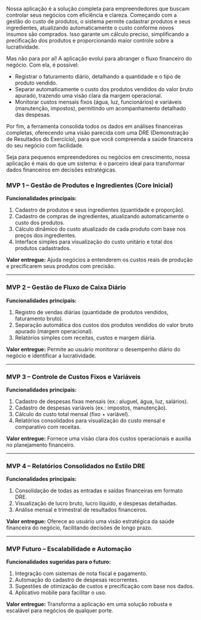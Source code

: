 Nossa aplicação é a solução completa para empreendedores que buscam controlar seus negócios com eficiência e clareza. Começando com a gestão do custo de produtos, o sistema permite cadastrar produtos e seus ingredientes, atualizando automaticamente o custo conforme novos insumos são comprados. Isso garante um cálculo preciso, simplificando a precificação dos produtos e proporcionando maior controle sobre a lucratividade.

Mas não para por aí! A aplicação evolui para abranger o fluxo financeiro do negócio. Com ela, é possível:

- Registrar o faturamento diário, detalhando a quantidade e o tipo de produto vendido.
- Separar automaticamente o custo dos produtos vendidos do valor bruto apurado, trazendo uma visão clara da margem operacional.
- Monitorar custos mensais fixos (água, luz, funcionários) e variáveis (manutenção, impostos), permitindo um acompanhamento detalhado das despesas.

Por fim, a ferramenta consolida todos os dados em análises financeiras completas, oferecendo uma visão parecida com uma DRE (Demonstração de Resultados do Exercício), para que você compreenda a saúde financeira do seu negócio com facilidade.

Seja para pequenos empreendedores ou negócios em crescimento, nossa aplicação é mais do que um sistema: é o parceiro ideal para transformar dados financeiros em decisões estratégicas.



### **MVP 1 – Gestão de Produtos e Ingredientes (Core Inicial)**

**Funcionalidades principais:**

1. Cadastro de produtos e seus ingredientes (quantidade e proporção).
2. Cadastro de compras de ingredientes, atualizando automaticamente o custo dos produtos.
3. Cálculo dinâmico do custo atualizado de cada produto com base nos preços dos ingredientes.
4. Interface simples para visualização do custo unitário e total dos produtos cadastrados.

**Valor entregue:** Ajuda negócios a entenderem os custos reais de produção e precificarem seus produtos com precisão.

---

### **MVP 2 – Gestão de Fluxo de Caixa Diário**

**Funcionalidades principais:**

1. Registro de vendas diárias (quantidade de produtos vendidos, faturamento bruto).
2. Separação automática dos custos dos produtos vendidos do valor bruto apurado (margem operacional).
3. Relatórios simples com receitas, custos e margem diária.

**Valor entregue:** Permite ao usuário monitorar o desempenho diário do negócio e identificar a lucratividade.

---

### **MVP 3 – Controle de Custos Fixos e Variáveis**

**Funcionalidades principais:**

1. Cadastro de despesas fixas mensais (ex.: aluguel, água, luz, salários).
2. Cadastro de despesas variáveis (ex.: impostos, manutenção).
3. Cálculo do custo total mensal (fixo + variável).
4. Relatórios consolidados para visualização do custo mensal e comparativo com receitas.

**Valor entregue:** Fornece uma visão clara dos custos operacionais e auxilia no planejamento financeiro.

---

### **MVP 4 – Relatórios Consolidados no Estilo DRE**

**Funcionalidades principais:**

1. Consolidação de todas as entradas e saídas financeiras em formato DRE.
2. Visualização de lucro bruto, lucro líquido, e despesas detalhadas.
3. Análise mensal e trimestral de resultados financeiros.

**Valor entregue:** Oferece ao usuário uma visão estratégica da saúde financeira do negócio, facilitando decisões de longo prazo.

---

### **MVP Futuro – Escalabilidade e Automação**

**Funcionalidades sugeridas para o futuro:**

1. Integração com sistemas de nota fiscal e pagamento.
2. Automação do cadastro de despesas recorrentes.
3. Sugestões de otimização de custos e precificação com base nos dados.
4. Aplicativo mobile para facilitar o uso.

**Valor entregue:** Transforma a aplicação em uma solução robusta e escalável para negócios de qualquer porte.
